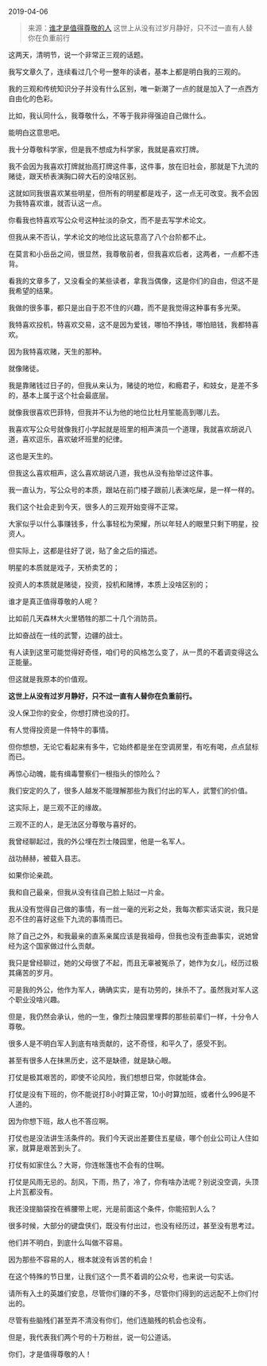 2019-04-06

> 来源：[谁才是值得尊敬的人](http://mp.weixin.qq.com/s?__biz=MzU3NDc5Nzc0NQ==&mid=2247484333&idx=1&sn=598bf1c28db78f64f918f568202e69bd&chksm=fd2da173ca5a2865765b1669869729316f55eb1224a3d8f53529cf2aec4afb790679af455b0b&scene=27#wechat_redirect)
> 这世上从没有过岁月静好，只不过一直有人替你在负重前行

这两天，清明节，说一个非常正三观的话题。

  

我写文章久了，连续看过几个号一整年的读者，基本上都是明白我的三观的。

  

我的三观和传统知识分子并没有什么区别，唯一新潮了一点的就是加入了一点西方自由化的色彩。

  

比如，我认同什么，我尊敬什么，不等于我非得强迫自己做什么。

  

能明白这意思吧。

  

我十分尊敬科学家，但是我不想成为科学家，我就是喜欢打牌。

  

我不会因为我喜欢打牌就抬高打牌这件事，这件事，放在旧社会，那就是下九流的赌徒，跟天桥表演胸口碎大石的没啥区别。

  

这就如同我很喜欢某些明星，但所有的明星都是戏子，这一点无可改变。我不会因为我特喜欢谁，就否认这一点。

  

你看我也特喜欢写公众号这种扯淡的杂文，而不是去写学术论文。

  

但我从来不否认，学术论文的地位比这玩意高了八个台阶都不止。

  

在莫言和小岳岳之间，很显然，我尊敬前者，但我喜欢后者，这两者，一点都不违背。

  

看我的文章多了，又没看全的某些读者，拿我当偶像，这是你们的自由，但这不是我希望的结果。

  

我做的很多事，都只是出自于忍不住的兴趣，而不是我觉得这种事有多光荣。

  

我特喜欢投机，特喜欢交易，这不是因为爱钱，哪怕不挣钱，哪怕赔钱，我都特喜欢。

  

因为我特喜欢赌，天生的那种。

  

就像赌徒。

  

我是靠赌钱过日子的，但我从来认为，赌徒的地位，和瘾君子，和妓女，是差不多的，基本上属于这个社会最底层。

  

就像我很喜欢巴菲特，但我并不认为他的地位比杜月笙能高到哪儿去。

  

我喜欢写公众号就像我打小学起就是班里的相声演员一个道理，我就喜欢胡说八道，喜欢逗乐，喜欢破坏班里的纪律。

  

这也是天生的。

  

但我这么喜欢相声，这么喜欢胡说八道，我也从没有抬举过这件事。

  

我一直认为，写公众号的本质，跟站在前门楼子跟前儿表演吃屎，是一样一样的。

  

我们这个社会走到今天，很多人的三观开始变得不正常。

  

大家似乎以什么事赚钱多，什么事轻松为荣耀，所以年轻人的眼里只剩下明星，投资人。

  

但实际上，这都是往好了说，贴了金之后的描述。

  

明星的本质就是戏子，天桥卖艺的；

投资人的本质就是赌徒，投资，投机和赌博，本质上没啥区别的；

  

谁才是真正值得尊敬的人呢？

  

比如前几天森林大火里牺牲的那二十几个消防员。

  

比如奋战在一线的武警，边疆的战士。

  

有人读到这里可能觉得好奇怪，咱们号的风格怎么变了，从一贯的不着调变得这么正能量。

  

但这就是我原本的价值观。

  

 **这世上从没有过岁月静好，只不过一直有人替你在负重前行。**

  

没人保卫你的安全，你想打牌也没的打。

  

有人觉得投资是一件特牛的事情。

  

但你想想，无论它看起来有多牛，它始终都是坐在空调房里，有吃有喝，点点鼠标而已。

  

再惊心动魄，能有缉毒警察们一根指头的惊险么？

  

我们安定的久了，很多人越发不能理解那些为我们付出的军人，武警们的价值。

  

这实际上，是三观不正的缘故。

  

三观不正的人，是无法区分尊敬与喜好的。

  

我曾经聊起过，我的外公埋在烈士陵园里，他是一名军人。

  

战功赫赫，被载入县志。

  

如果你论亲疏。

  

我和自己最亲，但我从没有往自己脸上贴过一片金。

  

我从没有觉得自己做的事情，有一丝一毫的光彩之处，我每次都实话实说，我只是忍不住的喜好这些下九流的事情而已。

  

除了自己之外，和我最亲的直系亲属应该是我祖母，但我也没有歪曲事实，说她曾经为这个国家做过什么贡献。

  

我只是曾经聊过，她的父母很了不起，而且无辜被冤杀了，她作为女儿，经历过极其痛苦的岁月。

  

可是我的外公，他作为军人，确确实实，是有功劳的，抹杀不了。虽然我对军人这个职业没啥兴趣。

  

但是，我仍然会承认，他的一生，像烈士陵园里埋葬的那些前辈们一样，十分令人尊敬。

  

很多人是不明白军人到底有啥贡献的，这不奇怪，和平久了，感受不到。

  

甚至有很多人在抹黑历史，这不是缺德，就是缺心眼。

  

打仗是极其艰苦的，即使不论风险，我们想想日常，你就能体会。

  

打仗是没有下班的，你不能说打8小时算正常，10小时算加班，或者什么996是不人道的。

  

因为你想下班，敌人也不答应啊。

  

打仗也是没法讲生活条件的。我们今天说出差要住五星级，哪个创业公司让人住如家，就算是艰苦到头了。

  

打仗有如家住么？大哥，你连帐篷也不会有的住啊。

  

打仗是风雨无忌的。刮风，下雨，热了，冷了，你有啥办法呢？别说没空调，头顶上片瓦都没有。

  

我还没提脑袋拴在裤腰带上呢，光是前面这个条件，你能招到人么？

  

很多时候，大部分的键盘侠们，既没有付出过，也没有经历过，甚至没有思考过。

  

他们并不明白，到底什么叫做不容易。

  

因为那些不容易的人，根本就没有诉苦的机会！

  

在这个特殊的节日里，让我们这个一贯不着调的公众号，也来说一句实话。

  

请所有入土的英雄们安息，尽管你们赚的不多，尽管你们得到的远远配不上你们付出的。

  

尽管有些脑残们甚至弄不清没有你们，他们连脑残的机会也没有。

  

但是，我代表我们两个号的十万粉丝，说一句公道话。

  

你们，才是值得尊敬的人！

